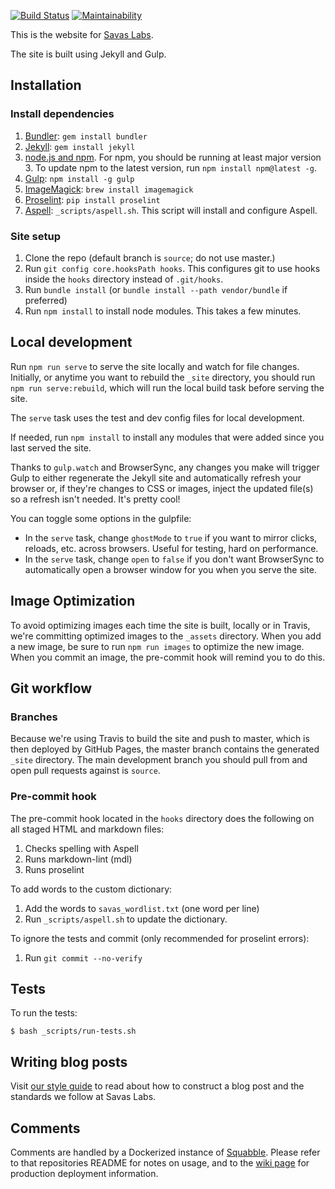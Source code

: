 [![Build Status](https://travis-ci.org/savaslabs/savaslabs.github.io.svg?branch=source)](https://travis-ci.org/savaslabs/savaslabs.github.io) [![Maintainability](https://api.codeclimate.com/v1/badges/c1e3bbe763eb557e9ad7/maintainability)](https://codeclimate.com/github/savaslabs/savaslabs.github.io/maintainability)

This is the website for [Savas Labs](https://savaslabs.com).

The site is built using Jekyll and Gulp.

## Installation

### Install dependencies

1. [Bundler](http://bundler.io): `gem install bundler`
2. [Jekyll](http://jekyllrb.com/docs/installation/): `gem install jekyll`
3. [node.js and npm](https://docs.npmjs.com/getting-started/installing-node). For npm, you should be running at least major version 3. To update npm to the latest version, run `npm install npm@latest -g`.
4. [Gulp](https://github.com/gulpjs/gulp): `npm install -g gulp`
5. [ImageMagick](http://www.imagemagick.org/script/index.php): `brew install imagemagick`
6. [Proselint](https://github.com/amperser/proselint/): `pip install proselint`
7. [Aspell](http://aspell.net/): `_scripts/aspell.sh`. This script will install and configure Aspell.

### Site setup

1. Clone the repo (default branch is `source`; do not use master.)
2. Run `git config core.hooksPath hooks`. This configures git to use hooks inside the `hooks` directory instead of `.git/hooks`.
3. Run `bundle install` (or `bundle install --path vendor/bundle` if preferred)
4. Run `npm install` to install node modules. This takes a few minutes.

## Local development

Run `npm run serve` to serve the site locally and watch for file
changes. Initially, or anytime you want to rebuild the `_site` directory, you
should run `npm run serve:rebuild`, which will run the local build task before
serving the site.

The `serve` task uses the test and dev config files for local development.

If needed, run `npm install` to install any modules that were added since you
last served the site.

Thanks to `gulp.watch` and BrowserSync, any changes you make will trigger Gulp
to either regenerate the Jekyll site and automatically refresh your browser or,
if they're changes to CSS or images, inject the updated file(s) so a refresh
isn't needed. It's pretty cool!

You can toggle some options in the gulpfile:

- In the `serve` task, change `ghostMode` to `true` if you want to mirror clicks,
reloads, etc. across browsers. Useful for testing, hard on performance.
- In the `serve` task, change `open` to `false` if you don't want BrowserSync to
automatically open a browser window for you when you serve the site.

## Image Optimization

To avoid optimizing images each time the site is built, locally or in Travis,
we're committing optimized images to the `_assets` directory. When you add a
new image, be sure to run `npm run images` to optimize the new image. When
you commit an image, the pre-commit hook will remind you to do this.

## Git workflow

### Branches

Because we're using Travis to build the site and push to master, which is then
deployed by GitHub Pages, the master branch contains the generated `_site`
directory. The main development branch you should pull from and open pull
requests against is `source`.

### Pre-commit hook

The pre-commit hook located in the `hooks` directory does the following on all staged HTML and markdown files:

1. Checks spelling with Aspell
2. Runs markdown-lint (mdl)
3. Runs proselint

To add words to the custom dictionary:

1. Add the words to `savas_wordlist.txt` (one word per line)
2. Run `_scripts/aspell.sh` to update the dictionary.

To ignore the tests and commit (only recommended for proselint errors):

1. Run `git commit --no-verify`

## Tests

To run the tests:

`$ bash _scripts/run-tests.sh`

## Writing blog posts

Visit [our style guide](https://savaslabs.com/styleguide/blog.html) to read about how to construct
a blog post and the standards we follow at Savas Labs.

## Comments

Comments are handled by a Dockerized instance of [Squabble](https://github.com/savaslabs/squabble). Please refer to that repositories README for notes on usage, and to the [wiki page](https://pm.savaslabs.com/projects/savaslabs/wiki/Squabble) for production deployment information.
